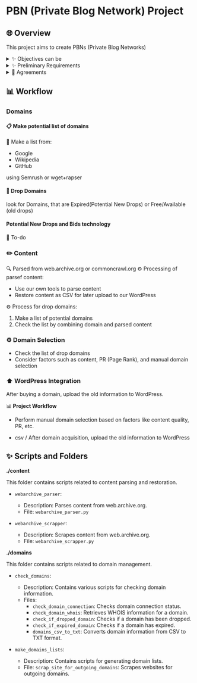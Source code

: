 # PBN (Private Blog Network) Project

## 🌐 Overview
This project aims to create PBNs (Private Blog Networks) 
<details>
<summary>✨ Objectives can be</summary>
   
**📈 Traffic/Metrics Options**
- 🔝 Boost metrics of the main website.
- 🚀 Drive traffic to the main site.
- 📈 Improve metrics of the PBN websites.
- 🚗 Drive traffic to the PBN websites.

**💰 Monetization Options can include**
- 📊 Traffic monetization through Adwords.
- 💲 Traffic monetization through CPA.
- 🔗 Selling links and articles on the PBN.
- 🌐 Selling the entire PBN network.
   
</details>

<details>
<summary>✨ Preliminary Requirements</summary>
   
1. 📋 List of Our Website Domains
2. 📋 Lists of Competitors' Website Domains
3. 📋 Keyword Lists
   
</details>

<details>
<summary>🤝 Agreements</summary>
   
1. This project exclusively focuses on utilizing domains with a history, specifically drop domains.
2. We only consider domains that allow us to retrieve website content 
* From public archives (web.archive.org or commoncrawl.org)
* Alternatively, we may preserve the content ourselves when the domain is in the expired state but remains accessible.
We don't work with domains without history or without content
   
</details>



## 📊 Workflow
### Domains
#### 📋 Make potential list of domains

📝 Make a list from:
- Google
- Wikipedia
- GitHub

using Semrush or wget+rapser

#### 📝 Drop Domains
look for Domains, that are Expired(Potential New Drops) or Free/Available (old drops)


#### Potential New Drops and Bids technology
📝 To-do



### ✏️ Content
🔍 Parsed from web.archive.org or commoncrawl.org
⚙️ Processing of parsef content:
- Use our own tools to parse content
- Restore content as CSV for later upload to our WordPress


⚙️ Process for drop domains:
1. Make a list of potential domains
2. Check the list by combining domain and parsed content





### ⚙️ Domain Selection
- Check the list of drop domains
- Consider factors such as content, PR (Page Rank), and manual domain selection

### ⬆️ WordPress Integration
After buying a domain, upload the old information to WordPress.

📊 **Project Workflow**




   - Perform manual domain selection based on factors like content quality, PR, etc.

   - csv / After domain acquisition, upload the old information to WordPress





## ✨ **Scripts and Folders**

**./content**

This folder contains scripts related to content parsing and restoration.

- `webarchive_parser`:
  - Description: Parses content from web.archive.org.
  - File: `webarchive_parser.py`

- `webarchive_scrapper`:
  - Description: Scrapes content from web.archive.org.
  - File: `webarchive_scrapper.py`

**./domains**

This folder contains scripts related to domain management.

- `check_domains`:
  - Description: Contains various scripts for checking domain information.
  - Files:
    - `check_domain_connection`: Checks domain connection status.
    - `check_domain_whois`: Retrieves WHOIS information for a domain.
    - `check_if_dropped_domain`: Checks if a domain has been dropped.
    - `check_if_expired_domain`: Checks if a domain has expired.
    - `domains_csv_to_txt`: Converts domain information from CSV to TXT format.

- `make_domains_lists`:
  - Description: Contains scripts for generating domain lists.
  - File: `scrap_site_for_outgoing_domains`: Scrapes websites for outgoing domains.
